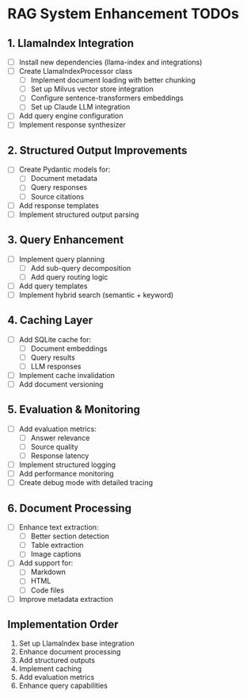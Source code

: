 # RAG System Enhancement TODOs

## 1. LlamaIndex Integration
- [ ] Install new dependencies (llama-index and integrations)
- [ ] Create LlamaIndexProcessor class
  - [ ] Implement document loading with better chunking
  - [ ] Set up Milvus vector store integration
  - [ ] Configure sentence-transformers embeddings
  - [ ] Set up Claude LLM integration
- [ ] Add query engine configuration
- [ ] Implement response synthesizer

## 2. Structured Output Improvements
- [ ] Create Pydantic models for:
  - [ ] Document metadata
  - [ ] Query responses
  - [ ] Source citations
- [ ] Add response templates
- [ ] Implement structured output parsing

## 3. Query Enhancement
- [ ] Implement query planning
  - [ ] Add sub-query decomposition
  - [ ] Add query routing logic
- [ ] Add query templates
- [ ] Implement hybrid search (semantic + keyword)

## 4. Caching Layer
- [ ] Add SQLite cache for:
  - [ ] Document embeddings
  - [ ] Query results
  - [ ] LLM responses
- [ ] Implement cache invalidation
- [ ] Add document versioning

## 5. Evaluation & Monitoring
- [ ] Add evaluation metrics:
  - [ ] Answer relevance
  - [ ] Source quality
  - [ ] Response latency
- [ ] Implement structured logging
- [ ] Add performance monitoring
- [ ] Create debug mode with detailed tracing

## 6. Document Processing
- [ ] Enhance text extraction:
  - [ ] Better section detection
  - [ ] Table extraction
  - [ ] Image captions
- [ ] Add support for:
  - [ ] Markdown
  - [ ] HTML
  - [ ] Code files
- [ ] Improve metadata extraction

## Implementation Order
1. Set up LlamaIndex base integration
2. Enhance document processing
3. Add structured outputs
4. Implement caching
5. Add evaluation metrics
6. Enhance query capabilities
